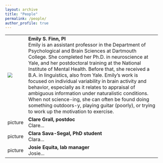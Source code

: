 ```yaml
---
layout: archive
title: "People"
permalink: /people/
author_profile: true
---
```


<html>
<body>
<font size="5">
      <table style="border: none">
         <tr style="border: none">
            <td style="border: none"><img src="https://thefinnlab.github.io/images/esf_headshot2.jpg"></td>
	    <td style="border: none">
		<b>Emily S. Finn, PI</b><br>
		Emily is an assistant professor in the Department of Psychological and Brain Sciences at Dartmouth College. She completed her Ph.D. in neuroscience at Yale, and her postdoctoral training at the National Institute of Mental Health. Before that, she received a B.A. in linguistics, also from Yale. Emily’s work is focused on individual variability in brain activity and behavior, especially as it relates to appraisal of ambiguous information under naturalistic conditions. When not science-ing, she can often be found doing something outdoors-y, playing guitar (poorly), or trying to work up the motivation to exercise.
	     </td>
         </tr>
         <tr style="border: none">
            <td style="border: none">picture</td>
            <td style="border: none"><b>Clare Grall, postdoc</b><br>
	    Clare...  
	    </td>
         </tr>
	 <tr style="border: none">
            <td style="border: none">picture</td>
            <td style="border: none"><b>Clara Sava-Segal, PhD student</b><br>
	    Clara... 
	    </td>
         </tr>
	 <tr style="border: none">
            <td style="border: none">picture</td>
            <td style="border: none"><b>Josie Equita, lab manager</b><br>
	    Josie...
	    </td>
         </tr>
      </table>
